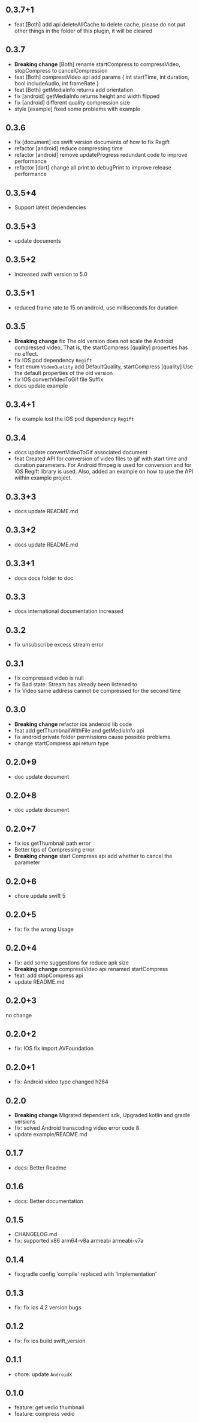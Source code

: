 ## 0.3.7+1
* feat [Both] add api deleteAllCache to delete cache, please do not put other things in the folder of this plugin, it will be cleared

## 0.3.7
* **Breaking change** [Both] rename startCompress to compressVideo, stopCompress to cancelCompression
* feat [Both] compressVideo api add params { int startTime, int duration, bool includeAudio, int frameRate }
* feat [Both] getMediaInfo returns add orientation
* fix [android] getMediaInfo returns height and width flipped
* fix [android] different quality compression size
* style [example] fixed some problems with example

## 0.3.6
* fix [document] ios swift version documents of how to fix Regift
* refactor [android] reduce compressing time
* refactor [android] remove updateProgress redundant code to improve performance
* refactor [dart] change all print to debugPrint to improve release performance

## 0.3.5+4
* Support latest dependencies

## 0.3.5+3
* update documents

## 0.3.5+2
* increased swift version to 5.0

## 0.3.5+1
* reduced frame rate to 15 on android, use milliseconds for duration

## 0.3.5
* **Breaking change** fix The old version does not scale the Android compressed video,
  That is, the startCompress [quality] properties has no effect.
* fix IOS pod dependency `Regift`
* feat enum `VideoQuality` add DefaultQuality, startCompress [quality] Use the default properties of the old version
* fix IOS convertVideoToGif file Suffix
* docs update example

## 0.3.4+1
* fix example lost the IOS pod dependency `Regift`

## 0.3.4
* docs update convertVideoToGif associated document
* feat Created API for conversion of video files to gif with start time
  and duration parameters.
  For Android ffmpeg is used for conversion and for iOS Regift
  library is used.
  Also, added an example on how to use the API within example project.

## 0.3.3+3
* docs update README.md

## 0.3.3+2
* docs update README.md

## 0.3.3+1
* docs docs folder to doc

## 0.3.3
* docs international documentation increased

## 0.3.2
* fix unsubscribe excess stream error

## 0.3.1
* fix compressed video is null
* fix Bad state: Stream has already been listened to
* fix Video same address cannot be compressed for the second time

## 0.3.0
* **Breaking change** refactor ios anderoid lib code
* feat add getThumbnailWithFile and getMediaInfo api
* fix android private folder permissions cause possible problems
* change startCompress api return type

## 0.2.0+9
* doc update document

## 0.2.0+8
* doc update document

## 0.2.0+7
* fix ios getThumbnail path error
* Better tips of Compressing error
* **Breaking change** start Compress api add whether to cancel the parameter

## 0.2.0+6
* chore update swift 5

## 0.2.0+5
* fix: fix the wrong Usage

## 0.2.0+4
* fix: add some suggestions for reduce apk size
* **Breaking change** compressVideo api renamed startCompress
* feat: add stopCompress api
* update README.md

## 0.2.0+3
no change

## 0.2.0+2
* fix: IOS fix import AVFoundation

## 0.2.0+1
* fix: Android video type changed h264

## 0.2.0
* **Breaking change** Migrated dependent sdk, Upgraded kotlin and gradle versions
* fix: solved Android transcoding video error code 8
* update example/README.md

## 0.1.7
* docs: Better Readme

## 0.1.6
* docs: Better documentation

## 0.1.5
* CHANGELOG.md
* fix: supported x86 arm64-v8a armeabi armeabi-v7a

## 0.1.4
* fix:gradle config 'compile' replaced with 'implementation'

## 0.1.3
* fix: fix ios 4.2 version bugs

## 0.1.2
* fix: fix ios build swift_version

## 0.1.1
* chore: update `AndroidX`

## 0.1.0

* feature: get vedio thumbnail
* feature: compress vedio
